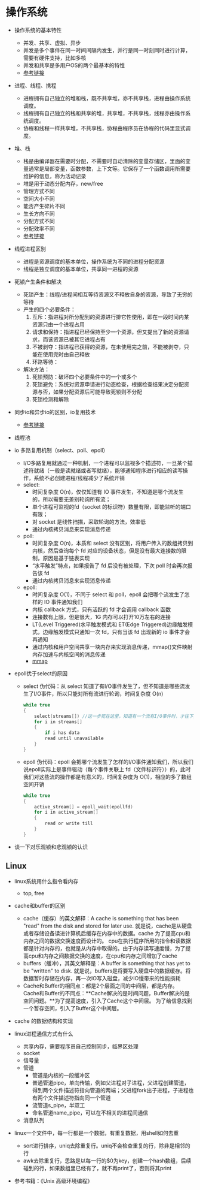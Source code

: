 # 操作系统

* 操作系统的基本特性
  * 并发、共享、虚拟、异步
  * 并发是多个事件在同一时间间隔内发生，并行是同一时刻同时进行计算，需要有硬件支持，比如多核
  * 并发和共享是多用户OS的两个最基本的特性
  * [参考链接](https://blog.csdn.net/gh6267/article/details/77891736)

* 进程、线程、携程
  * 进程拥有自己独立的堆和栈，既不共享堆，亦不共享栈，进程由操作系统调度。
  * 线程拥有自己独立的栈和共享的堆，共享堆，不共享栈，线程亦由操作系统调度。
  * 协程和线程一样共享堆，不共享栈，协程由程序员在协程的代码里显式调度。

* 堆、栈
  * 栈是由编译器在需要时分配，不需要时自动清除的变量存储区，里面的变量通常是局部变量，函数参数，上下文等。它保存了一个函数调用所需要维护的信息，称为活动记录
  * 堆是用于动态分配内存，new/free
  * 管理方式不同
  * 空间大小不同
  * 能否产生碎片不同
  * 生长方向不同
  * 分配方式不同
  * 分配效率不同
  * [参考链接](https://blog.csdn.net/u012864854/article/details/79777991)

* 线程进程区别
  * 进程是资源调度的基本单位，操作系统为不同的进程分配资源
  * 线程是独立调度的基本单位，共享同一进程的资源

* 死锁产生条件和解决
  * 死锁产生：线程/进程间相互等待资源又不释放自身的资源，导致了无穷的等待
  * 产生的四个必要条件：
    1. 互斥：指进程对所分配到的资源进行排它性使用，即在一段时间内某资源只由一个进程占用
    2. 请求和保持：指进程已经保持至少一个资源，但又提出了新的资源请求，而该资源已被其它进程占有
    3. 不被剥夺：指进程已获得的资源，在未使用完之前，不能被剥夺，只能在使用完时由自己释放
    4. 环路等待：
  * 解决方法：
    1. 死锁预防：破坏四个必要条件中的一个或多个
    2. 死锁避免：系统对资源申请进行动态检查，根据检查结果决定分配资源与否，如果分配资源后可能导致死锁则不分配
    3. 死锁检测和解除

* 同步io和异步io的区别，io复用技术
  * [参考链接](https://www.cnblogs.com/aspirant/p/6877350.html?utm_source=itdadao&utm_medium=referral)

* 线程池

* io 多路复用机制（select、poll、epoll）
  * I/O多路复用就通过一种机制，一个进程可以监视多个描述符，一旦某个描述符就绪（一般是读就绪或者写就绪），能够通知程序进行相应的读写操作，系统不必创建进程/线程减少了系统开销
  * select:
    * 时间复杂度 O(n)，仅仅知道有 IO 事件发生，不知道是哪个流发生的，所以需要无差别轮询所有流；
    * 单个进程可监视的fd（socket 的标识符）数量有限，即能监听的端口有限；
    * 对 socket 是线性扫描，采取轮询的方法，效率低
    * 通过内核拷贝消息来实现消息传递
  * poll:
    * 时间复杂度 O(n)，本质和 select 没有区别，将用户传入的数组拷贝到内核，然后查询每个 fd 对应的设备状态，但是没有最大连接数的限制，原因是基于链表实现
    * “水平触发”特点，如果报告了 fd 后没有被处理，下次 poll 时会再次报告该 fd
    * 通过内核拷贝消息来实现消息传递
  * epoll:
    * 时间复杂度 O(1)，不同于 select 和 poll，epoll 会把哪个流发生了怎样的 IO 事件通知我们
    * 内核 callback 方式，只有活跃的 fd 才会调用 callback 函数
    * 连接数有上限，但是很大，1G 内存可以打开10万左右的连接
    * LT(Level Triggered)水平触发模式和 ET(Edge Triggered)边缘触发模式，边缘触发模式只通知一次 fd，只有当该 fd 出现新的 io 事件才会再通知
    * 通过内核和用户空间共享一块内存来实现消息传递，mmap()文件映射内存加速与内核空间的消息传递
    * [mmap](https://www.jianshu.com/p/c3afc0f02560)

* epoll优于select的原因
  * select 伪代码：从 select 知道了有I/O事件发生了，但不知道是哪些流发生了I/O事件，所以只能对所有流进行轮询，时间复杂度 O(n)
    ```c
    while true  
    {  
        select(streams[]) //这一步死在这里，知道有一个流有I/O事件时，才往下执行  
        for i in streams[]  
        {  
            if i has data  
            read until unavailable  
        }  
    }
    ```
  * epoll 伪代码：epoll 会把哪个流发生了怎样的I/O事件通知我们，所以我们说epoll实际上是事件驱动（每个事件关联上 fd（文件标识符））的，此时我们对这些流的操作都是有意义的，时间复杂度为 O(1)，相应的多了数组空间开销
    ```c
    while true  
    {  
        active_stream[] = epoll_wait(epollfd)  
        for i in active_stream[]  
        {  
            read or write till  
        }  
    }
    ```

* 谈一下对乐观锁和悲观锁的认识

## Linux

* linux系统用什么指令看内存
  * top, free

* cache和buffer的区别
  * cache（缓存）的英文解释：A cache is something that has been "read" from the disk and stored for later use.  就是说，cache是从硬盘或者存储设备读进计算机后缓存在内存中的数据。cache 为了提高cpu和内存之间的数据交换速度而设计的。 cpu在执行程序所用的指令和读数据都是针对内存的，也就是从内存中取得的。由于内存读写速度慢，为了提高cpu和内存之间数据交换的速度，在cpu和内存之间增加了cache
  * buffers（缓冲），其英文解释是：A buffer is something that has yet to be "written" to disk. 就是说，buffers是将要写入硬盘中的数据缓存。将数据暂时存储在内存，再一次IO写入磁盘，减少IO慢带来的性能损耗
  * Cache和Buffer的相同点：都是2个层面之间的中间层，都是内存。 Cache和Buffer的不同点：**Cache解决的是时间问题，Buffer解决的是空间问题。**为了提高速度，引入了Cache这个中间层。 为了给信息找到一个暂存空间，引入了Buffer这个中间层。

* cache 的数据结构和实现

* linux进程通信方式有什么
  * 共享内存，需要程序员自己控制同步，临界区处理
  * socket
  * 信号量
  * 管道
    * 管道是内核的一段缓冲区
    * 普通管道pipe，单向传输，例如父进程对子进程，父进程创建管道，得到两个文件描述符指向管道的两端；父进程fork出子进程，子进程也有两个文件描述符指向同一个管道
    * 流管道s_pipe，半双工
    * 命名管道name_pipe，可以在不相关的进程间通信
  * 消息队列
* linux一个文件中，每一行都是一个数据，有重复数据，用shell如何去重
  * sort进行排序，uniq去除重复行。uniq不会检查重复的行，除非是相邻的行
  * awk去除重复行，思路是以每一行的$0为key，创建一个hash数组，后续碰到的行，如果数组里已经有了，就不再print了，否则将其print

* 参考书籍：《Unix 高级环境编程》